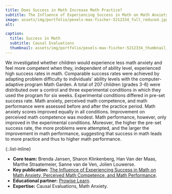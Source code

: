 ```yaml
---
title: Does Success in Math Increase Math Practice?
subtitle: The Influence of Experiencing Success in Math on Math Anxiety, Perceived Math Competence, and Math Performance
image: assets/img/portfolio/pexels-max-fischer-5212334_full_reduced.jpg
alt: 

caption:
  title: Success in Math
  subtitle: Causal Evaluations
  thumbnail: assets/img/portfolio/pexels-max-fischer-5212334_thumbnail_reduced.jpg
---
```


We investigated whether children would experience less math anxiety and feel more competent when they, independent of ability level, experienced high success rates in math. Comparable success rates were achieved by adapting problem difficulty to individuals' ability levels with the computer-adaptive program Math Garden. A total of 207 children (grades 3-6) were distributed over a control and three experimental conditions in which they used the program for six weeks. Experimental conditions differed in pre-set success rate. Math anxiety, perceived math competence, and math performance were assessed before and after the practice period. Math anxiety scores improved equally in all conditions. Improvement on perceived math competence was modest. Math performance, however, only improved in the experimental conditions. Moreover, the higher the pre-set success rate, the more problems were attempted, and the larger the improvement in math performance, suggesting that success in math leads to more practice and thus to higher math performance.

{:.list-inline}
- **Core team:** Brenda Jansen, Sharon Klinkenberg, Han Van der Maas, Marthe Straatemeier, Sanne van de Ven, Jolien Louwerse.
- **Key publication:** [The Influence of Experiencing Success in Math on Math Anxiety, Perceived Math Competence, and Math Performance](https://www.researchgate.net/profile/Brenda-Jansen/publication/257455049_The_influence_of_experiencing_success_in_math_on_math_anxiety_perceived_math_competence_and_math_performance/links/611e5b1b1e95fe241ae2afb5/The-influence-of-experiencing-success-in-math-on-math-anxiety-perceived-math-competence-and-math-performance.pdf).
- **Educational partner:** [Prowise Learn](https://www.prowise.com/en/prowise-learn/).
- **Expertise:** Causal Evaluations, Math Anxiety.
